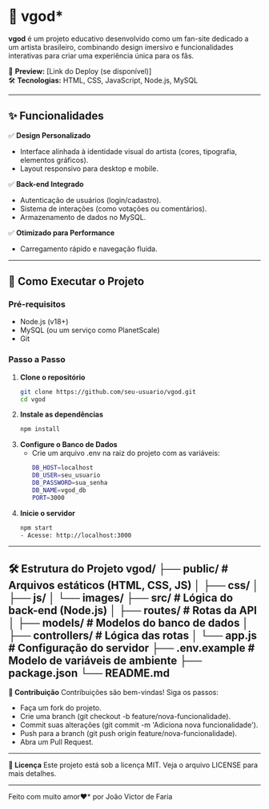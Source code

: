 # 🌟 vgod* 

**vgod** é um projeto educativo desenvolvido como um fan-site dedicado a um artista brasileiro, combinando design imersivo e funcionalidades interativas para criar uma experiência única para os fãs.  

🔗 **Preview:** [Link do Deploy (se disponível)]  
🛠 **Tecnologias:** HTML, CSS, JavaScript, Node.js, MySQL  

---

## ✨ Funcionalidades  

✅ **Design Personalizado**  
- Interface alinhada à identidade visual do artista (cores, tipografia, elementos gráficos).  
- Layout responsivo para desktop e mobile.  

✅ **Back-end Integrado**  
- Autenticação de usuários (login/cadastro).  
- Sistema de interações (como votações ou comentários).  
- Armazenamento de dados no MySQL.  

✅ **Otimizado para Performance**  
- Carregamento rápido e navegação fluida.  

---

## 🚀 Como Executar o Projeto  

### **Pré-requisitos**  
- Node.js (v18+)  
- MySQL (ou um serviço como PlanetScale)  
- Git  

### **Passo a Passo**  

1. **Clone o repositório**  
   ```bash
   git clone https://github.com/seu-usuario/vgod.git
   cd vgod

2. **Instale as dependências**
   ```bash
   npm install

3. **Configure o Banco de Dados**
   - Crie um arquivo .env na raiz do projeto com as variáveis:
     ```bash
     DB_HOST=localhost
     DB_USER=seu_usuario
     DB_PASSWORD=sua_senha
     DB_NAME=vgod_db
     PORT=3000

4. **Inicie o servidor**
   ```bash
   npm start
   - Acesse: http://localhost:3000
   
---

**🛠 Estrutura do Projeto**
vgod/
├── public/          # Arquivos estáticos (HTML, CSS, JS)
│   ├── css/
│   ├── js/
│   └── images/
├── src/             # Lógica do back-end (Node.js)
│   ├── routes/      # Rotas da API
│   ├── models/      # Modelos do banco de dados
│   ├── controllers/ # Lógica das rotas
│   └── app.js       # Configuração do servidor
├── .env.example     # Modelo de variáveis de ambiente
├── package.json
└── README.md
---

**🤝 Contribuição**
Contribuições são bem-vindas! Siga os passos:

- Faça um fork do projeto.
- Crie uma branch (git checkout -b feature/nova-funcionalidade).
- Commit suas alterações (git commit -m 'Adiciona nova funcionalidade').
- Push para a branch (git push origin feature/nova-funcionalidade).
- Abra um Pull Request.

---

**📄 Licença**
Este projeto está sob a licença MIT. Veja o arquivo LICENSE para mais detalhes.

---

Feito com muito amor❤* por João Victor de Faria

